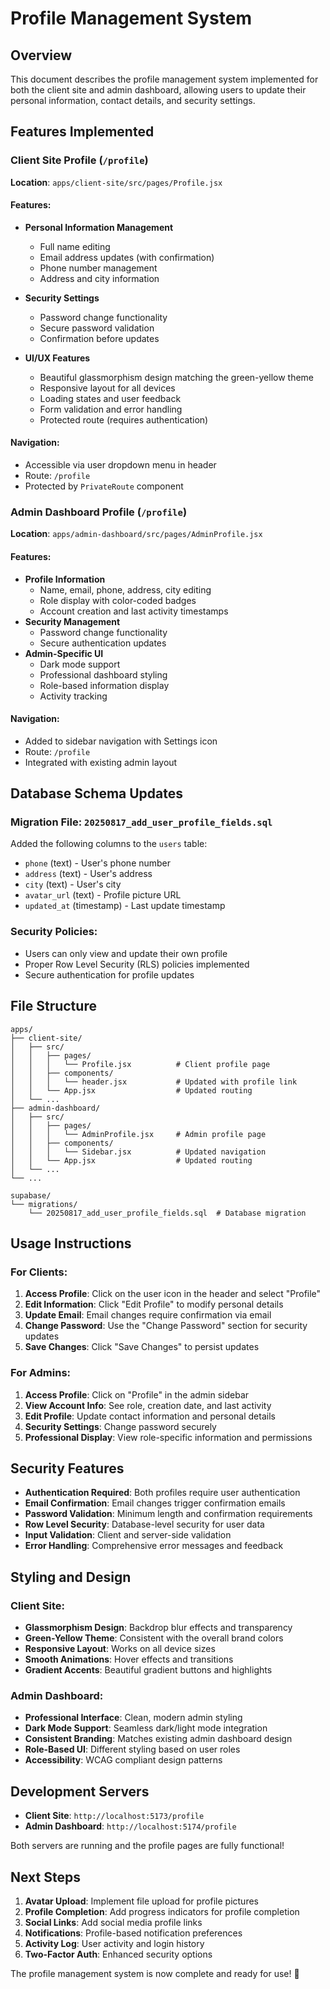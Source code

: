 # Profile Management System

## Overview

This document describes the profile management system implemented for both the client site and admin dashboard, allowing users to update their personal information, contact details, and security settings.

## Features Implemented

### Client Site Profile (`/profile`)

**Location**: `apps/client-site/src/pages/Profile.jsx`

#### Features:

- **Personal Information Management**
  - Full name editing
  - Email address updates (with confirmation)
  - Phone number management
  - Address and city information
- **Security Settings**

  - Password change functionality
  - Secure password validation
  - Confirmation before updates

- **UI/UX Features**
  - Beautiful glassmorphism design matching the green-yellow theme
  - Responsive layout for all devices
  - Loading states and user feedback
  - Form validation and error handling
  - Protected route (requires authentication)

#### Navigation:

- Accessible via user dropdown menu in header
- Route: `/profile`
- Protected by `PrivateRoute` component

### Admin Dashboard Profile (`/profile`)

**Location**: `apps/admin-dashboard/src/pages/AdminProfile.jsx`

#### Features:

- **Profile Information**
  - Name, email, phone, address, city editing
  - Role display with color-coded badges
  - Account creation and last activity timestamps
- **Security Management**
  - Password change functionality
  - Secure authentication updates
- **Admin-Specific UI**
  - Dark mode support
  - Professional dashboard styling
  - Role-based information display
  - Activity tracking

#### Navigation:

- Added to sidebar navigation with Settings icon
- Route: `/profile`
- Integrated with existing admin layout

## Database Schema Updates

### Migration File: `20250817_add_user_profile_fields.sql`

Added the following columns to the `users` table:

- `phone` (text) - User's phone number
- `address` (text) - User's address
- `city` (text) - User's city
- `avatar_url` (text) - Profile picture URL
- `updated_at` (timestamp) - Last update timestamp

### Security Policies:

- Users can only view and update their own profile
- Proper Row Level Security (RLS) policies implemented
- Secure authentication for profile updates

## File Structure

```
apps/
├── client-site/
│   ├── src/
│   │   ├── pages/
│   │   │   └── Profile.jsx          # Client profile page
│   │   ├── components/
│   │   │   └── header.jsx           # Updated with profile link
│   │   └── App.jsx                  # Updated routing
│   └── ...
├── admin-dashboard/
│   ├── src/
│   │   ├── pages/
│   │   │   └── AdminProfile.jsx     # Admin profile page
│   │   ├── components/
│   │   │   └── Sidebar.jsx          # Updated navigation
│   │   └── App.jsx                  # Updated routing
│   └── ...
└── ...

supabase/
└── migrations/
    └── 20250817_add_user_profile_fields.sql  # Database migration
```

## Usage Instructions

### For Clients:

1. **Access Profile**: Click on the user icon in the header and select "Profile"
2. **Edit Information**: Click "Edit Profile" to modify personal details
3. **Update Email**: Email changes require confirmation via email
4. **Change Password**: Use the "Change Password" section for security updates
5. **Save Changes**: Click "Save Changes" to persist updates

### For Admins:

1. **Access Profile**: Click on "Profile" in the admin sidebar
2. **View Account Info**: See role, creation date, and last activity
3. **Edit Profile**: Update contact information and personal details
4. **Security Settings**: Change password securely
5. **Professional Display**: View role-specific information and permissions

## Security Features

- **Authentication Required**: Both profiles require user authentication
- **Email Confirmation**: Email changes trigger confirmation emails
- **Password Validation**: Minimum length and confirmation requirements
- **Row Level Security**: Database-level security for user data
- **Input Validation**: Client and server-side validation
- **Error Handling**: Comprehensive error messages and feedback

## Styling and Design

### Client Site:

- **Glassmorphism Design**: Backdrop blur effects and transparency
- **Green-Yellow Theme**: Consistent with the overall brand colors
- **Responsive Layout**: Works on all device sizes
- **Smooth Animations**: Hover effects and transitions
- **Gradient Accents**: Beautiful gradient buttons and highlights

### Admin Dashboard:

- **Professional Interface**: Clean, modern admin styling
- **Dark Mode Support**: Seamless dark/light mode integration
- **Consistent Branding**: Matches existing admin dashboard design
- **Role-Based UI**: Different styling based on user roles
- **Accessibility**: WCAG compliant design patterns

## Development Servers

- **Client Site**: `http://localhost:5173/profile`
- **Admin Dashboard**: `http://localhost:5174/profile`

Both servers are running and the profile pages are fully functional!

## Next Steps

1. **Avatar Upload**: Implement file upload for profile pictures
2. **Profile Completion**: Add progress indicators for profile completion
3. **Social Links**: Add social media profile links
4. **Notifications**: Profile-based notification preferences
5. **Activity Log**: User activity and login history
6. **Two-Factor Auth**: Enhanced security options

The profile management system is now complete and ready for use! 🎉
